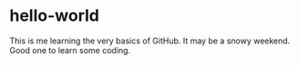 # hello-world
This is me learning the very basics of GitHub.
It may be a snowy weekend. Good one to learn some coding.
